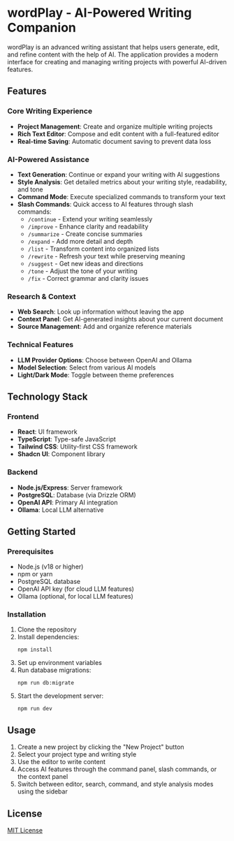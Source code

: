 # wordPlay - AI-Powered Writing Companion

wordPlay is an advanced writing assistant that helps users generate, edit, and refine content with the help of AI. The application provides a modern interface for creating and managing writing projects with powerful AI-driven features.

## Features

### Core Writing Experience
- **Project Management**: Create and organize multiple writing projects
- **Rich Text Editor**: Compose and edit content with a full-featured editor
- **Real-time Saving**: Automatic document saving to prevent data loss

### AI-Powered Assistance
- **Text Generation**: Continue or expand your writing with AI suggestions
- **Style Analysis**: Get detailed metrics about your writing style, readability, and tone
- **Command Mode**: Execute specialized commands to transform your text
- **Slash Commands**: Quick access to AI features through slash commands:
  - `/continue` - Extend your writing seamlessly
  - `/improve` - Enhance clarity and readability
  - `/summarize` - Create concise summaries
  - `/expand` - Add more detail and depth
  - `/list` - Transform content into organized lists
  - `/rewrite` - Refresh your text while preserving meaning
  - `/suggest` - Get new ideas and directions
  - `/tone` - Adjust the tone of your writing
  - `/fix` - Correct grammar and clarity issues

### Research & Context
- **Web Search**: Look up information without leaving the app
- **Context Panel**: Get AI-generated insights about your current document
- **Source Management**: Add and organize reference materials

### Technical Features
- **LLM Provider Options**: Choose between OpenAI and Ollama
- **Model Selection**: Select from various AI models
- **Light/Dark Mode**: Toggle between theme preferences

## Technology Stack

### Frontend
- **React**: UI framework
- **TypeScript**: Type-safe JavaScript
- **Tailwind CSS**: Utility-first CSS framework
- **Shadcn UI**: Component library

### Backend
- **Node.js/Express**: Server framework
- **PostgreSQL**: Database (via Drizzle ORM)
- **OpenAI API**: Primary AI integration
- **Ollama**: Local LLM alternative

## Getting Started

### Prerequisites
- Node.js (v18 or higher)
- npm or yarn
- PostgreSQL database
- OpenAI API key (for cloud LLM features)
- Ollama (optional, for local LLM features)

### Installation

1. Clone the repository
2. Install dependencies:
   ```
   npm install
   ```
3. Set up environment variables
4. Run database migrations:
   ```
   npm run db:migrate
   ```
5. Start the development server:
   ```
   npm run dev
   ```

## Usage

1. Create a new project by clicking the "New Project" button
2. Select your project type and writing style
3. Use the editor to write content
4. Access AI features through the command panel, slash commands, or the context panel
5. Switch between editor, search, command, and style analysis modes using the sidebar

## License

[MIT License](LICENSE) 